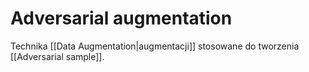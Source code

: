 # Adversarial augmentation
Technika [[Data Augmentation|augmentacji]] stosowane do tworzenia [[Adversarial sample]].